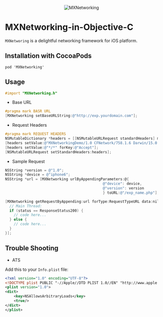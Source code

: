 <center>
<img src="https://ooo.0o0.ooo/2017/04/21/58f9127a0d66e.jpg" alt="MXNetworking">
</center>

# MXNetworking-in-Objective-C

`MXNetworing` is a delightful networking framework for iOS platform.

## Installation with CocoaPods

```
pod 'MXNetworking'
```

## Usage

```objective-c
#import "MXNetworking.h"
```

* Base URL

```objective-c
#pragma mark BASR URL
[MXNetworking setBaseURLString:@"http://exp.yourdomain.com"];
```

* Request Headers

```objective-c
#pragma mark REQUEST HEADERS
NSMutableDictionary *headers = [[NSMutableURLRequest standardHeaders] mutableCopy];
[headers setValue:@"MXNetworkingDemo/1.0 CFNetwork/758.1.6 Darwin/15.0.0" forKey:@"User-Agent"];
[headers setValue:@"*/*" forKey:@"Accept"];
[NSMutableURLRequest setStandardHeaders:headers];
```

* Sample Request

```objective-c
NSString *version = @"1.0";
NSString *device = @"iphone6";
NSString *url = [MXNetworking urlByAppendingParameters:@{
                                             @"device": device,
                                             @"version": version
                                             } toURL:@"/exp_name.php"];

[MXNetworking getRequestByAppending:url forType:RequestTypeURL data:nil callback:^(ResponseStatus status, id responseObject, NSError *error) {
  // Main Thread:
  if (status == ResponseStatus200) {
    // code here...
  } else {
    // code here...
  }
}];
```

## Trouble Shooting

* ATS

Add this to your `Info.plist` file:

```xml
<?xml version="1.0" encoding="UTF-8"?>
<!DOCTYPE plist PUBLIC "-//Apple//DTD PLIST 1.0//EN" "http://www.apple.com/DTDs/PropertyList-1.0.dtd">
<plist version="1.0">
<dict>
	<key>NSAllowsArbitraryLoads</key>
	<true/>
</dict>
</plist>
```
